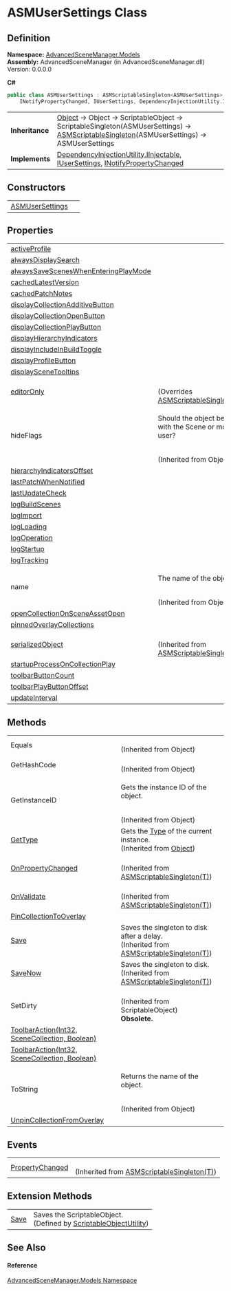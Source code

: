 # ASMUserSettings Class




## Definition
**Namespace:** <a href="N_AdvancedSceneManager_Models.md">AdvancedSceneManager.Models</a>  
**Assembly:** AdvancedSceneManager (in AdvancedSceneManager.dll) Version: 0.0.0.0

**C#**
``` C#
public class ASMUserSettings : ASMScriptableSingleton<ASMUserSettings>, 
	INotifyPropertyChanged, IUserSettings, DependencyInjectionUtility.IInjectable
```

<table><tr><td><strong>Inheritance</strong></td><td><a href="https://learn.microsoft.com/dotnet/api/system.object" target="_blank" rel="noopener noreferrer">Object</a>  →  Object  →  ScriptableObject  →  ScriptableSingleton(ASMUserSettings)  →  <a href="T_AdvancedSceneManager_Utility_ASMScriptableSingleton_1.md">ASMScriptableSingleton</a>(ASMUserSettings)  →  ASMUserSettings</td></tr>
<tr><td><strong>Implements</strong></td><td><a href="T_AdvancedSceneManager_DependencyInjection_DependencyInjectionUtility_IInjectable.md">DependencyInjectionUtility.IInjectable</a>, <a href="T_AdvancedSceneManager_DependencyInjection_Editor_IUserSettings.md">IUserSettings</a>, <a href="https://learn.microsoft.com/dotnet/api/system.componentmodel.inotifypropertychanged" target="_blank" rel="noopener noreferrer">INotifyPropertyChanged</a></td></tr>
</table>



## Constructors
<table>
<tr>
<td><a href="M_AdvancedSceneManager_Models_ASMUserSettings__ctor.md">ASMUserSettings</a></td>
<td> </td></tr>
</table>

## Properties
<table>
<tr>
<td><a href="P_AdvancedSceneManager_Models_ASMUserSettings_activeProfile.md">activeProfile</a></td>
<td> </td></tr>
<tr>
<td><a href="P_AdvancedSceneManager_Models_ASMUserSettings_alwaysDisplaySearch.md">alwaysDisplaySearch</a></td>
<td> </td></tr>
<tr>
<td><a href="P_AdvancedSceneManager_Models_ASMUserSettings_alwaysSaveScenesWhenEnteringPlayMode.md">alwaysSaveScenesWhenEnteringPlayMode</a></td>
<td> </td></tr>
<tr>
<td><a href="P_AdvancedSceneManager_Models_ASMUserSettings_cachedLatestVersion.md">cachedLatestVersion</a></td>
<td> </td></tr>
<tr>
<td><a href="P_AdvancedSceneManager_Models_ASMUserSettings_cachedPatchNotes.md">cachedPatchNotes</a></td>
<td> </td></tr>
<tr>
<td><a href="P_AdvancedSceneManager_Models_ASMUserSettings_displayCollectionAdditiveButton.md">displayCollectionAdditiveButton</a></td>
<td> </td></tr>
<tr>
<td><a href="P_AdvancedSceneManager_Models_ASMUserSettings_displayCollectionOpenButton.md">displayCollectionOpenButton</a></td>
<td> </td></tr>
<tr>
<td><a href="P_AdvancedSceneManager_Models_ASMUserSettings_displayCollectionPlayButton.md">displayCollectionPlayButton</a></td>
<td> </td></tr>
<tr>
<td><a href="P_AdvancedSceneManager_Models_ASMUserSettings_displayHierarchyIndicators.md">displayHierarchyIndicators</a></td>
<td> </td></tr>
<tr>
<td><a href="P_AdvancedSceneManager_Models_ASMUserSettings_displayIncludeInBuildToggle.md">displayIncludeInBuildToggle</a></td>
<td> </td></tr>
<tr>
<td><a href="P_AdvancedSceneManager_Models_ASMUserSettings_displayProfileButton.md">displayProfileButton</a></td>
<td> </td></tr>
<tr>
<td><a href="P_AdvancedSceneManager_Models_ASMUserSettings_displaySceneTooltips.md">displaySceneTooltips</a></td>
<td> </td></tr>
<tr>
<td><a href="P_AdvancedSceneManager_Models_ASMUserSettings_editorOnly.md">editorOnly</a></td>
<td><br />(Overrides <a href="P_AdvancedSceneManager_Utility_ASMScriptableSingleton_1_editorOnly.md">ASMScriptableSingleton(T).editorOnly</a>)</td></tr>
<tr>
<td>hideFlags</td>
<td><p>Should the object be hidden, saved with the Scene or modifiable by the user?</p><br />(Inherited from Object)</td></tr>
<tr>
<td><a href="P_AdvancedSceneManager_Models_ASMUserSettings_hierarchyIndicatorsOffset.md">hierarchyIndicatorsOffset</a></td>
<td> </td></tr>
<tr>
<td><a href="P_AdvancedSceneManager_Models_ASMUserSettings_lastPatchWhenNotified.md">lastPatchWhenNotified</a></td>
<td> </td></tr>
<tr>
<td><a href="P_AdvancedSceneManager_Models_ASMUserSettings_lastUpdateCheck.md">lastUpdateCheck</a></td>
<td> </td></tr>
<tr>
<td><a href="P_AdvancedSceneManager_Models_ASMUserSettings_logBuildScenes.md">logBuildScenes</a></td>
<td> </td></tr>
<tr>
<td><a href="P_AdvancedSceneManager_Models_ASMUserSettings_logImport.md">logImport</a></td>
<td> </td></tr>
<tr>
<td><a href="P_AdvancedSceneManager_Models_ASMUserSettings_logLoading.md">logLoading</a></td>
<td> </td></tr>
<tr>
<td><a href="P_AdvancedSceneManager_Models_ASMUserSettings_logOperation.md">logOperation</a></td>
<td> </td></tr>
<tr>
<td><a href="P_AdvancedSceneManager_Models_ASMUserSettings_logStartup.md">logStartup</a></td>
<td> </td></tr>
<tr>
<td><a href="P_AdvancedSceneManager_Models_ASMUserSettings_logTracking.md">logTracking</a></td>
<td> </td></tr>
<tr>
<td>name</td>
<td><p>The name of the object.</p><br />(Inherited from Object)</td></tr>
<tr>
<td><a href="P_AdvancedSceneManager_Models_ASMUserSettings_openCollectionOnSceneAssetOpen.md">openCollectionOnSceneAssetOpen</a></td>
<td> </td></tr>
<tr>
<td><a href="P_AdvancedSceneManager_Models_ASMUserSettings_pinnedOverlayCollections.md">pinnedOverlayCollections</a></td>
<td> </td></tr>
<tr>
<td><a href="P_AdvancedSceneManager_Utility_ASMScriptableSingleton_1_serializedObject.md">serializedObject</a></td>
<td><br />(Inherited from <a href="T_AdvancedSceneManager_Utility_ASMScriptableSingleton_1.md">ASMScriptableSingleton(T)</a>)</td></tr>
<tr>
<td><a href="P_AdvancedSceneManager_Models_ASMUserSettings_startupProcessOnCollectionPlay.md">startupProcessOnCollectionPlay</a></td>
<td> </td></tr>
<tr>
<td><a href="P_AdvancedSceneManager_Models_ASMUserSettings_toolbarButtonCount.md">toolbarButtonCount</a></td>
<td> </td></tr>
<tr>
<td><a href="P_AdvancedSceneManager_Models_ASMUserSettings_toolbarPlayButtonOffset.md">toolbarPlayButtonOffset</a></td>
<td> </td></tr>
<tr>
<td><a href="P_AdvancedSceneManager_Models_ASMUserSettings_updateInterval.md">updateInterval</a></td>
<td> </td></tr>
</table>

## Methods
<table>
<tr>
<td>Equals</td>
<td><br />(Inherited from Object)</td></tr>
<tr>
<td>GetHashCode</td>
<td><br />(Inherited from Object)</td></tr>
<tr>
<td>GetInstanceID</td>
<td><p>Gets the instance ID of the object.</p><br />(Inherited from Object)</td></tr>
<tr>
<td><a href="https://learn.microsoft.com/dotnet/api/system.object.gettype" target="_blank" rel="noopener noreferrer">GetType</a></td>
<td>Gets the <a href="https://learn.microsoft.com/dotnet/api/system.type" target="_blank" rel="noopener noreferrer">Type</a> of the current instance.<br />(Inherited from <a href="https://learn.microsoft.com/dotnet/api/system.object" target="_blank" rel="noopener noreferrer">Object</a>)</td></tr>
<tr>
<td><a href="M_AdvancedSceneManager_Utility_ASMScriptableSingleton_1_OnPropertyChanged.md">OnPropertyChanged</a></td>
<td><br />(Inherited from <a href="T_AdvancedSceneManager_Utility_ASMScriptableSingleton_1.md">ASMScriptableSingleton(T)</a>)</td></tr>
<tr>
<td><a href="M_AdvancedSceneManager_Utility_ASMScriptableSingleton_1_OnValidate.md">OnValidate</a></td>
<td><br />(Inherited from <a href="T_AdvancedSceneManager_Utility_ASMScriptableSingleton_1.md">ASMScriptableSingleton(T)</a>)</td></tr>
<tr>
<td><a href="M_AdvancedSceneManager_Models_ASMUserSettings_PinCollectionToOverlay.md">PinCollectionToOverlay</a></td>
<td> </td></tr>
<tr>
<td><a href="M_AdvancedSceneManager_Utility_ASMScriptableSingleton_1_Save.md">Save</a></td>
<td>Saves the singleton to disk after a delay.<br />(Inherited from <a href="T_AdvancedSceneManager_Utility_ASMScriptableSingleton_1.md">ASMScriptableSingleton(T)</a>)</td></tr>
<tr>
<td><a href="M_AdvancedSceneManager_Utility_ASMScriptableSingleton_1_SaveNow.md">SaveNow</a></td>
<td>Saves the singleton to disk.<br />(Inherited from <a href="T_AdvancedSceneManager_Utility_ASMScriptableSingleton_1.md">ASMScriptableSingleton(T)</a>)</td></tr>
<tr>
<td>SetDirty</td>
<td><br />(Inherited from ScriptableObject)<br /><strong>Obsolete.</strong></td></tr>
<tr>
<td><a href="M_AdvancedSceneManager_Models_ASMUserSettings_ToolbarAction.md">ToolbarAction(Int32, SceneCollection, Boolean)</a></td>
<td> </td></tr>
<tr>
<td><a href="M_AdvancedSceneManager_Models_ASMUserSettings_ToolbarAction_1.md">ToolbarAction(Int32, SceneCollection, Boolean)</a></td>
<td> </td></tr>
<tr>
<td>ToString</td>
<td><p>Returns the name of the object.</p><br />(Inherited from Object)</td></tr>
<tr>
<td><a href="M_AdvancedSceneManager_Models_ASMUserSettings_UnpinCollectionFromOverlay.md">UnpinCollectionFromOverlay</a></td>
<td> </td></tr>
</table>

## Events
<table>
<tr>
<td><a href="E_AdvancedSceneManager_Utility_ASMScriptableSingleton_1_PropertyChanged.md">PropertyChanged</a></td>
<td><br />(Inherited from <a href="T_AdvancedSceneManager_Utility_ASMScriptableSingleton_1.md">ASMScriptableSingleton(T)</a>)</td></tr>
</table>

## Extension Methods
<table>
<tr>
<td><a href="M_AdvancedSceneManager_Utility_ScriptableObjectUtility_Save.md">Save</a></td>
<td>Saves the ScriptableObject.<br />(Defined by <a href="T_AdvancedSceneManager_Utility_ScriptableObjectUtility.md">ScriptableObjectUtility</a>)</td></tr>
</table>

## See Also


#### Reference
<a href="N_AdvancedSceneManager_Models.md">AdvancedSceneManager.Models Namespace</a>  
